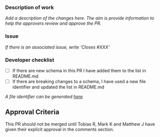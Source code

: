 ### Description of work

*Add a description of the changes here. The aim is provide information to help the approvers review and approve the PR.*

### Issue

*If there is an associated issue, write 'Closes #XXX'*

### Developer checklist

- [ ] If there are new schema in this PR I have added them to the list in README.md
- [ ] If there are breaking changes to a schema, I have used a new file identifier and updated the list in README.md

*A file identifier can be generated [here](https://www.random.org/strings/?num=1&len=4&digits=on&upperalpha=on&loweralpha=on&unique=on&format=html&rnd=new)*

## Approval Criteria

This PR should not be merged until Tobias R, Mark K and Matthew J have given their explicit approval in the comments section.



